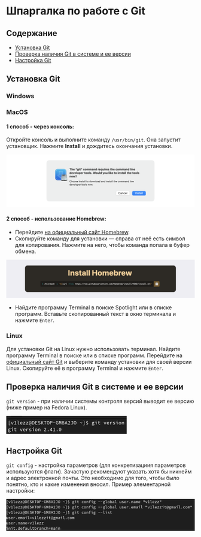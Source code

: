 # Шпаргалка по работе с Git
## Cодержание
- [Установка Git](https://github.com/v1lezz/Git-Learner/README.md#установка-git)
- [Проверка наличия Git в системе и ее версии](https://github.com/v1lezz/Git-Learner/README.md#проверка-наличия-git-в-системе-и-ее-версии)
- [Настройка Git](https://github.com/v1lezz/Git-Learner/README.md#настройка-git)
	
## Установка Git
### Windows	
### MacOS
#### 1 способ - через консоль:
Откройте консоль и выполните команду `/usr/bin/git`. Она запустит установщик. Нажмите **Install** и дождитесь окончания установки.

![alt-текст](./data/macos.png "Текст заголовка логотипа 1")

#### 2 способ - использование Homebrew:
- Перейдите [на официальный сайт Homebrew](https://brew.sh/).
- Скопируйте команду для установки — справа от неё есть символ для копирования. Нажмите на него, чтобы команда попала в буфер обмена.

![alt-текст](./data/homebrew.png "Текст заголовка логотипа 1")

- Найдите программу Terminal в поиске Spotlight или в списке программ. Вставьте скопированный текст в окно терминала и нажмите `Enter`.

### Linux

Для установки Git на Linux нужно использовать терминал. Найдите программу Terminal в поиске или в списке программ. Перейдите на [официальный сайт Git](https://git-scm.com/download/linux) и выберите команду установки для своей версии Linux. Скопируйте её в программу Terminal и нажмите `Enter`. 

## Проверка наличия Git в системе и ее версии
`git version` - при наличии системы контроля версий выводит ее версию (ниже пример на Fedora Linux).

![alt-текст](./data/gitversion.png "Текст заголовка логотипа 1")

## Настройка Git
`git config` - настройка параметров (для конкретизациия параметров используются флаги). Зачастую рекомендуют указать хотя бы никнейм и адрес электронной почты. Это необходимо для того, чтобы было понятно, кто и какие изменения вносил.
Пример элементарной настройки:

![alt-текст](./data/gitconfig.png "Текст заголовка логотипа 1")